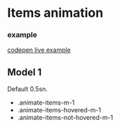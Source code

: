 # Items animation

### example

[codepen live example](https://codepen.io/Endwall/pen/vYQJrqr)

## Model 1

Default 0.5sn.

- .animate-items-m-1
- .animate-items-hovered-m-1
- .animate-items-not-hovered-m-1
